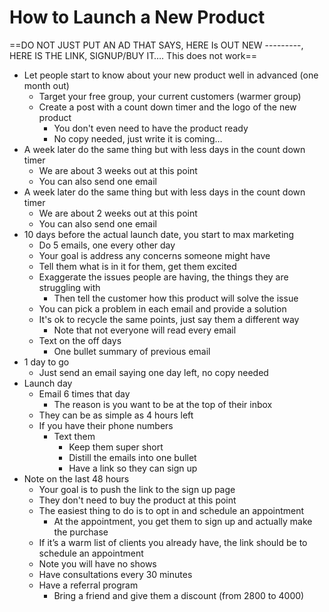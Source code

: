 # How to Launch a New Product

==DO NOT JUST PUT AN AD THAT SAYS, HERE Is OUT NEW ---------, HERE IS THE LINK, SIGNUP/BUY IT…. This does not work==

- Let people start to know about your new product well in advanced (one month out)
	- Target your free group, your current customers (warmer group)
	- Create a post with a count down timer and the logo of the new product
		- You don't even need to have the product ready
		- No copy needed, just write it is coming…
- A week later do the same thing but with less days in the count down timer
	- We are about 3 weeks out at this point
	- You can also send one email
- A week later do the same thing but with less days in the count down timer
	- We are about 2 weeks out at this point
	- You can also send one email
- 10 days before the actual launch date, you start to max marketing
	- Do 5 emails, one every other day
	- Your goal is address any concerns someone might have
	- Tell them what is in it for them, get them excited
	- Exaggerate the issues people are having, the things they are struggling with
		- Then tell the customer how this product will solve the issue
	- You can pick a problem in each email and provide a solution
	- It's ok to recycle the same points, just say them a different way
		- Note that not everyone will read every email
	- Text on the off days
		- One bullet summary of previous email
- 1 day to go
	- Just send an email saying one day left, no copy needed
- Launch day
	- Email 6 times that day
		- The reason is you want to be at the top of their inbox
	- They can be as simple as 4 hours left
	- If you have their phone numbers
		- Text them
			- Keep them super short
			- Distill the emails into one bullet
			- Have a link so they can sign up
- Note on the last 48 hours
	- Your goal is to push the link to the sign up page
	- They don't need to buy the product at this point
	- The easiest thing to do is to opt in and schedule an appointment
		- At the appointment, you get them to sign up and actually make the purchase
	- If it’s a warm list of clients you already have, the link should be to schedule an appointment
	- Note you will have no shows
	- Have consultations every 30 minutes
	- Have a referral program
		- Bring a friend and give them a discount (from 2800 to 4000)